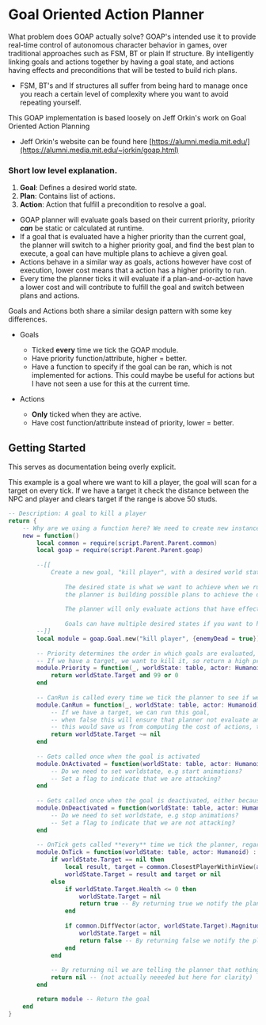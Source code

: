 # Goal Oriented Action Planner

What problem does GOAP actually solve? GOAP's intended use it to provide real-time control of autonomous character behavior in games, over traditional approaches such as FSM, BT or plain If structure. By intelligently linking goals and actions together by having a goal state, and actions having effects and preconditions that will be tested to build rich plans.

 - FSM, BT's and If structures all suffer from being hard to manage once you reach a certain level of complexity where you want to avoid repeating yourself.

 This GOAP implementation is based loosely on Jeff Orkin's work on Goal Oriented Action Planning
 - Jeff Orkin's website can be found here [https://alumni.media.mit.edu/](https://alumni.media.mit.edu/~jorkin/goap.html)


### Short low level explanation.
 1. **Goal**: Defines a desired world state.
 2. **Plan**: Contains list of actions.
 3. **Action**: Action that fulfill a precondition to resolve a goal.

 - GOAP planner will evaluate goals based on their current priority, priority ***can*** be static or calculated at runtime.
 - If a goal that is evaluated have a higher priority than the current goal, the planner will switch to a higher priority goal, and find the best plan to execute, a goal can have multiple plans to achieve a given goal.
 - Actions behave in a similar way as goals, actions however have cost of execution, lower cost means that a action has a higher priority to run. 
 - Every time the planner ticks it will evaluate if a plan-and-or-action have a lower cost and will contribute to fulfill the goal and switch between plans and actions.

Goals and Actions both share a similar design pattern with some key differences.
 - Goals 
    - Ticked **every** time we tick the GOAP module.
    - Have priority function/attribute, higher = better.
    - Have a function to specify if the goal can be ran, which is not implemented for actions. This could maybe be useful for actions but I have not seen a use for this at the current time.

 - Actions
    - **Only** ticked when they are active.
    - Have cost function/attribute instead of priority, lower = better. 



## Getting Started

This serves as documentation being overly explicit.

This example is a goal where we want to kill a player, the goal will scan for a target on every tick. If we have a target it check the distance between the NPC and player and clears target if the range is above 50 studs.
```lua
-- Description: A goal to kill a player
return {
    -- Why are we using a function here? We need to create new instances of this module for every planner that loads this file, otherwise bad things will happen.
    new = function()
        local common = require(script.Parent.Parent.common)
        local goap = require(script.Parent.Parent.goap)
        
        --[[
            Create a new goal, "kill player", with a desired world state of {enemyDead = true}
        
                The desired state is what we want to achieve when we run this goal, this is only used to link goals and actions together when
                the planner is building possible plans to achieve the desired state.
        
                The planner will only evaluate actions that have effects matching desired state, enabling us to build rich trees (plans) of actions and goals.
        
                Goals can have multiple desired states if you want to have "similar" goals with totally different outcome.
        --]]
        local module = goap.Goal.new("kill player", {enemyDead = true})
        
        -- Priority determines the order in which goals are evaluated, the planner will pick the goal having the highest priority
        -- If we have a target, we want to kill it, so return a high priority
        module.Priority = function(_, worldState: table, actor: Humanoid) : number
            return worldState.Target and 99 or 0
        end
        
        -- CanRun is called every time we tick the planner to see if we can run this goal
        module.CanRun = function(_, worldState: table, actor: Humanoid) : boolean
            -- If we have a target, we can run this goal, 
            -- when false this will ensure that planner not evaluate any actions further down the tree if cant run this goal
            -- this would save us from computing the cost of actions, this can quickly become an expensive operation if we have many actions and tick is ran on every frame
            return worldState.Target ~= nil
        end
        
        -- Gets called once when the goal is activated
        module.OnActivated = function(worldState: table, actor: Humanoid) : boolean?
            -- Do we need to set worldstate, e.g start animations?
            -- Set a flag to indicate that we are attacking?
        end
        
        -- Gets called once when the goal is deactivated, either because we are done or because we are interrupted by another goal having a higher priority
        module.OnDeactivated = function(worldState: table, actor: Humanoid) : boolean?
            -- Do we need to set worldstate, e.g stop animations?
            -- Set a flag to indicate that we are not attacking?
        end
        
        -- OnTick gets called **every** time we tick the planner, regardless if goal is active or not
        module.OnTick = function(worldState: table, actor: Humanoid) : boolean?
            if worldState.Target == nil then
                local result, target = common.ClosestPlayerWithinView(actor, 50)
                worldState.Target = result and target or nil
            else
                if worldState.Target.Health <= 0 then
                    worldState.Target = nil
                    return true -- By returning true we notify the planner that we have completed the goal and need to replan if we are already working on a plan to kill the target
                end
        
                if common.DiffVector(actor, worldState.Target).Magnitude > 50 then
                    worldState.Target = nil
                    return false -- By returning false we notify the planner that we need to replan if we are already working on a plan to kill the target
                end
            end
        
            -- By returning nil we are telling the planner that nothing has changed and we dont need to replan
            return nil -- (not actually neeeded but here for clarity)
        end

        return module -- Return the goal
    end
}
```